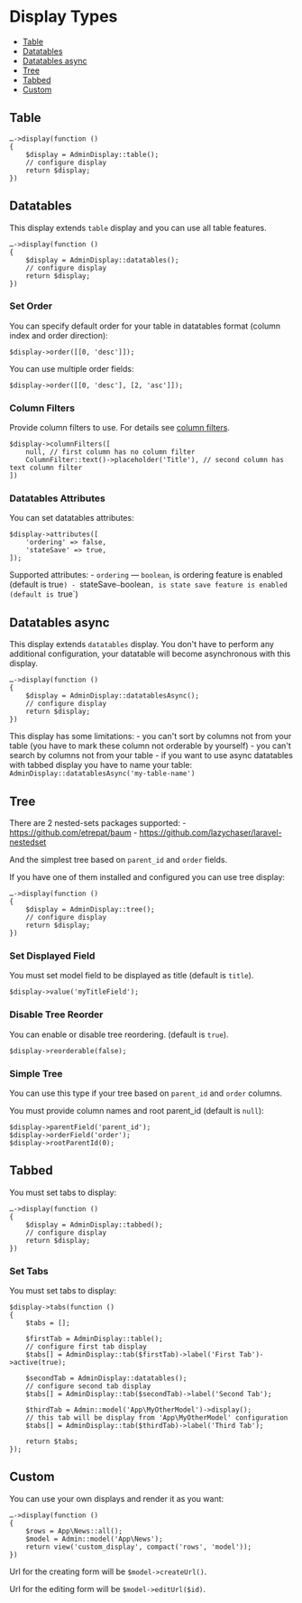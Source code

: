 # Display Types

<!-- MarkdownTOC -->

- [Table](#table)
- [Datatables](#datatables)
- [Datatables async](#datatables-async)
- [Tree](#tree)
- [Tabbed](#tabbed)
- [Custom](#custom)

<!-- /MarkdownTOC -->


<a name="table"></a>
## Table

	…->display(function ()
	{
	    $display = AdminDisplay::table();
	    // configure display
	    return $display;
	})

<a name="datatables"></a>
## Datatables

This display extends `table` display and you can use all table features.

	…->display(function ()
	{
	    $display = AdminDisplay::datatables();
	    // configure display
	    return $display;
	})

<a name="datatables-set-order"></a>
### Set Order

You can specify default order for your table in datatables format (column index and order direction):
	
	$display->order([[0, 'desc']]);

You can use multiple order fields:

	$display->order([[0, 'desc'], [2, 'asc']]);

<a name="datatables-column-filters"></a>
### Column Filters

Provide column filters to use. For details see [column filters](/{{version}}/display_column_filters).

	$display->columnFilters([
	    null, // first column has no column filter
	    ColumnFilter::text()->placeholder('Title'), // second column has text column filter
	])


<a name="datatables-attributes"></a>
### Datatables Attributes	

You can set datatables attributes:	

	$display->attributes([
	    'ordering' => false,
	    'stateSave' => true,
	]);

Supported attributes:
	- `ordering` — `boolean`, is ordering feature is enabled (default is true`)
	- `stateSave` — `boolean`, is state save feature is enabled (default is `true`)


<a name="datatables-async"></a>
## Datatables async

This display extends `datatables` display. You don't have to perform any additional configuration, your datatable will become asynchronous with this display.

	…->display(function ()
	{
	    $display = AdminDisplay::datatablesAsync();
	    // configure display
	    return $display;
	})

This display has some limitations:
	- you can't sort by columns not from your table (you have to mark these column not orderable by yourself)
	- you can't search by columns not from your table
	- if you want to use async datatables with tabbed display you have to name your table: `AdminDisplay::datatablesAsync('my-table-name')`

<a name="tree"></a>
## Tree

There are 2 nested-sets packages supported:
	- https://github.com/etrepat/baum
	- https://github.com/lazychaser/laravel-nestedset

And the simplest tree based on `parent_id` and `order` fields.

If you have one of them installed and configured you can use tree display:

	…->display(function ()
	{
	    $display = AdminDisplay::tree();
	    // configure display
	    return $display;
	})


<a name="tree-display-field"></a>
### Set Displayed Field	

You must set model field to be displayed as title (default is `title`).

	$display->value('myTitleField');


<a name="tree-disable-reorder"></a>
### Disable Tree Reorder

You can enable or disable tree reordering. (default is `true`).
	
	$display->reorderable(false);


<a name="tree-simple"></a>
### Simple Tree

You can use this type if your tree based on `parent_id` and `order` columns.

You must provide column names and root parent_id (default is `null`):
	
	$display->parentField('parent_id');
	$display->orderField('order');
	$display->rootParentId(0);


<a name="tabbed"></a>
## Tabbed

You must set tabs to display:

	…->display(function ()
	{
	    $display = AdminDisplay::tabbed();
	    // configure display
	    return $display;
	})


<a name="tabs-set"></a>
### Set Tabs

You must set tabs to display:

	$display->tabs(function ()
	{
	    $tabs = [];

	    $firstTab = AdminDisplay::table();
	    // configure first tab display
	    $tabs[] = AdminDisplay::tab($firstTab)->label('First Tab')->active(true);

	    $secondTab = AdminDisplay::datatables();
	    // configure second tab display
	    $tabs[] = AdminDisplay::tab($secondTab)->label('Second Tab');

	    $thirdTab = Admin::model('App\MyOtherModel')->display();
	    // this tab will be display from 'App\MyOtherModel' configuration
	    $tabs[] = AdminDisplay::tab($thirdTab)->label('Third Tab');

	    return $tabs;
	});


<a name="custom"></a>
## Custom

You can use your own displays and render it as you want:

	…->display(function ()
	{
	    $rows = App\News::all();
	    $model = Admin::model('App\News');
	    return view('custom_display', compact('rows', 'model'));
	})

Url for the creating form will be `$model->createUrl()`.

Url for the editing form will be `$model->editUrl($id)`.